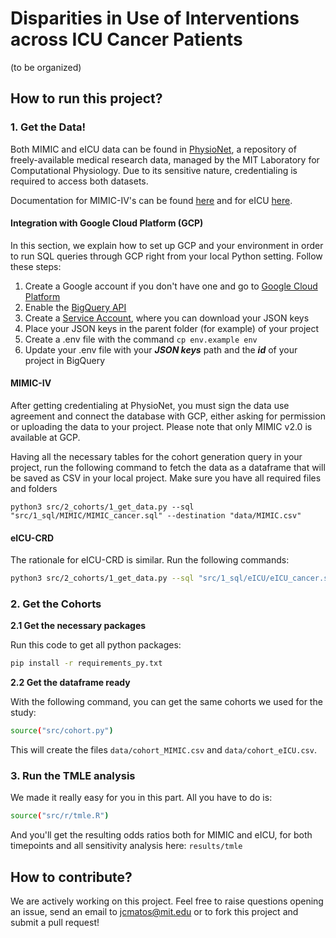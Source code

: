 # Disparities in Use of Interventions across ICU Cancer Patients

(to be organized)

## How to run this project?

### 1. Get the Data!

Both MIMIC and eICU data can be found in [PhysioNet](https://physionet.org/), a repository of freely-available medical research data, managed by the MIT Laboratory for Computational Physiology. Due to its sensitive nature, credentialing is required to access both datasets.

Documentation for MIMIC-IV's can be found [here](https://mimic.mit.edu/) and for eICU [here](https://eicu-crd.mit.edu/).

#### Integration with Google Cloud Platform (GCP)

In this section, we explain how to set up GCP and your environment in order to run SQL queries through GCP right from your local Python setting. Follow these steps:

1) Create a Google account if you don't have one and go to [Google Cloud Platform](https://console.cloud.google.com/bigquery)
2) Enable the [BigQuery API](https://console.cloud.google.com/apis/api/bigquery.googleapis.com)
3) Create a [Service Account](https://console.cloud.google.com/iam-admin/serviceaccounts), where you can download your JSON keys
4) Place your JSON keys in the parent folder (for example) of your project
5) Create a .env file with the command `cp env.example env `
6) Update your .env file with your ***JSON keys*** path and the ***id*** of your project in BigQuery

#### MIMIC-IV

After getting credentialing at PhysioNet, you must sign the data use agreement and connect the database with GCP, either asking for permission or uploading the data to your project. Please note that only MIMIC v2.0 is available at GCP.

Having all the necessary tables for the cohort generation query in your project, run the following command to fetch the data as a dataframe that will be saved as CSV in your local project. Make sure you have all required files and folders

```shell
python3 src/2_cohorts/1_get_data.py --sql "src/1_sql/MIMIC/MIMIC_cancer.sql" --destination "data/MIMIC.csv"
```

#### eICU-CRD

The rationale for eICU-CRD is similar. Run the following commands:

```sh
python3 src/2_cohorts/1_get_data.py --sql "src/1_sql/eICU/eICU_cancer.sql" --destination "data/eICU.csv"
```

### 2. Get the Cohorts

**2.1 Get the necessary packages**

Run this code to get all python packages:

```sh
pip install -r requirements_py.txt
```

**2.2 Get the dataframe ready**

With the following command, you can get the same cohorts we used for the study:

```sh
source("src/cohort.py")
```

This will create the files `data/cohort_MIMIC.csv` and `data/cohort_eICU.csv`.

### 3. Run the TMLE analysis

We made it really easy for you in this part. All you have to do is:

```sh
source("src/r/tmle.R")
```

And you'll get the resulting odds ratios both for MIMIC and eICU, for both timepoints and all sensitivity analysis here: `results/tmle`

## How to contribute?

We are actively working on this project.
Feel free to raise questions opening an issue, send an email to jcmatos@mit.edu or to fork this project and submit a pull request!
